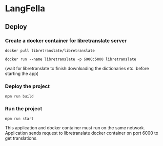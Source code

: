 # LangFella

## Deploy

### Create a docker container for libretranslate server

`docker pull libretranslate/libretranslate`

`docker run --name libretranslate -p 6000:5000 libretranslate`

(wait for libretranslate to finish downloading the dictionaries etc. before starting the app)

### Deploy the project

`npm run build`

### Run the project

`npm run start`

This application and docker container must run on the same network.
Application sends request to libretranslate docker container on port 6000 to get translations.
